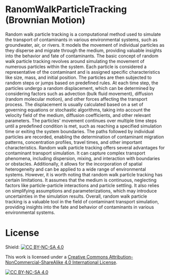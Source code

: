 # RanomWalkParticleTracking (Brownian Motion)
Random walk particle tracking is a computational method used to simulate the transport of contaminants in various environmental systems, such as groundwater, air, or rivers. It models the movement of individual particles as they disperse and migrate through the medium, providing valuable insights into the behavior and fate of contaminants. The basic concept of random walk particle tracking revolves around simulating the movement of numerous particles within the system. Each particle is considered a representative of the contaminant and is assigned specific characteristics like size, mass, and initial position. The particles are then subjected to random steps or jumps based on predefined rules. At each time step, the particles undergo a random displacement, which can be determined by considering factors such as advection (bulk fluid movement), diffusion (random molecular motion), and other forces affecting the transport process. The displacement is usually calculated based on a set of governing equations or stochastic algorithms, taking into account the velocity field of the medium, diffusion coefficients, and other relevant parameters. The particles' movement continues over multiple time steps until a predefined condition is met, such as reaching a specified simulation time or exiting the system boundaries. The paths followed by individual particles are recorded, enabling the determination of contaminant migration patterns, concentration profiles, travel times, and other important characteristics. Random walk particle tracking offers several advantages for contaminant transport simulation. It can capture complex transport phenomena, including dispersion, mixing, and interaction with boundaries or obstacles. Additionally, it allows for the incorporation of spatial heterogeneity and can be applied to a wide range of environmental systems. However, it is worth noting that random walk particle tracking has certain limitations. It assumes that the medium is continuous, neglecting factors like particle-particle interactions and particle settling. It also relies on simplifying assumptions and parameterizations, which may introduce uncertainties in the simulation results. Overall, random walk particle tracking is a valuable tool in the field of contaminant transport simulation, providing insights into the fate and behavior of contaminants in various environmental systems.





# License
Shield: [![CC BY-NC-SA 4.0][cc-by-nc-sa-shield]][cc-by-nc-sa]

This work is licensed under a
[Creative Commons Attribution-NonCommercial-ShareAlike 4.0 International License][cc-by-nc-sa].

[![CC BY-NC-SA 4.0][cc-by-nc-sa-image]][cc-by-nc-sa]

[cc-by-nc-sa]: http://creativecommons.org/licenses/by-nc-sa/4.0/
[cc-by-nc-sa-image]: https://licensebuttons.net/l/by-nc-sa/4.0/88x31.png
[cc-by-nc-sa-shield]: https://img.shields.io/badge/License-CC%20BY--NC--SA%204.0-lightgrey.svg
